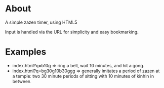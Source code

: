 # About
A simple zazen timer, using HTML5 <audio>. Both OGG and MP3 are specified so any modern browser should be happy.

Input is handled via the URL for simplicity and easy bookmarking.

# Examples
* index.html?q=b10g => ring a bell, wait 10 minutes, and hit a gong.
* index.html?q=bg30g10b30ggg => generally imitates a period of zazen at a temple: two 30 minute periods of sitting with 10 minutes of kinhin in between.
